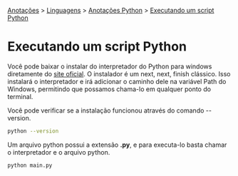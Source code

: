 <link rel="stylesheet" type="text/css" href="../../CSS/dark-theme.css">

[Anotações](../../) > [Linguagens](../Index.md) > [Anotações Python](./Index.md) > [Executando um script Python](./ExecutandoScript.md)

# Executando um script Python

Você pode baixar o instalar do interpretador do Python para windows diretamente do [site oficial](https://www.python.org/downloads/). O instalador é um next, next, finish clássico. Isso instalará o interpretador e irá adicionar o caminho dele na variável Path do Windows, permitindo que possamos chama-lo em qualquer ponto do terminal.

Você pode verificar se a instalação funcionou através do comando --version.
```bash
python --version
```

Um arquivo python possui a extensão **.py**, e para executa-lo basta chamar o interpretador e o arquivo python.
```bash
python main.py
```


